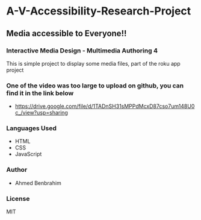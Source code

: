 # A-V-Accessibility-Research-Project

## Media accessible to Everyone!!

### Interactive Media Design - Multimedia Authoring 4

This is simple project to display some media files, part of the roku app project

### One of the video was too large to upload on github, you can find it in the link below
- https://drive.google.com/file/d/1TADnSH31sMPPdMcxD87cso7um148U0c_/view?usp=sharing

### Languages Used

- HTML
- CSS
- JavaScript


### Author

- Ahmed Benbrahim


### License

MIT
